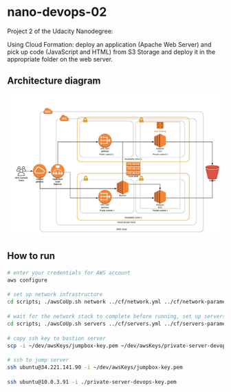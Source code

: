 # nano-devops-02

Project 2 of the Udacity Nanodegree:

Using Cloud Formation: deploy an application (Apache Web Server) and pick up code (JavaScript and HTML) from S3 Storage and deploy it in the appropriate folder on the web server.

## Architecture diagram

![LucidChart Architecture Diagram](./images/architecture.jpeg)

## How to run

```bash
# enter your credentials for AWS account
aws configure

# set up network infrastructure
cd scripts; ./awsCoUp.sh network ../cf/network.yml ../cf/network-parameters.json; cd ..

# wait for the network stack to complete before running, set up servers
cd scripts; ./awsCoUp.sh servers ../cf/servers.yml ../cf/servers-parameters.json; cd ..

# copy ssh key to bastion server
scp -i ~/dev/awsKeys/jumpbox-key.pem ~/dev/awsKeys/private-server-devops-key.pem ubuntu@34.221.141.90:/home/ubuntu/private-server-devops-key.pem

# ssh to jump server
ssh ubuntu@34.221.141.90 -i ~/dev/awsKeys/jumpbox-key.pem

ssh ubuntu@10.0.3.91 -i ./private-server-devops-key.pem
```


